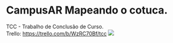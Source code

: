 # CampusAR Mapeando o cotuca.
TCC - Trabalho de Conclusão de Curso.<br>
Trello: https://trello.com/b/WzRC70Bf/tcc
![](https://img.freepik.com/vetores-premium/predio-da-escola-de-pixel-art-de-8-bits_317396-1736.jpg)
